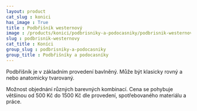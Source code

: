 ```yaml
---
layout: product
cat_slug : konici
has_image : True
title : Podbřišník westernový
image : /products/konici/podbrisniky-a-podocasniky/podbrisnik-westernovy.jpg
slug : podbrisnik-westernovy
cat_title : Koníci
group_slug : podbrisniky-a-podocasniky
group_title : Podbřišníky a podocasníky
---
```


Podbřišník je v základním provedení bavlněný. 
Může být klasicky rovný a nebo anatomicky tvarovaný. 

Možnost objednání různých barevných kombinací.
Cena se pohybuje většinou od 500&nbsp;Kč do 1500&nbsp;Kč dle provedení,
spotřebovaného materiálu a práce.


